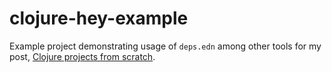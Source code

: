 # clojure-hey-example

Example project demonstrating usage of `deps.edn` among other tools for my post, [Clojure projects from scratch][post].

[post]: https://oli.me.uk/2018-02-26-clojure-projects-from-scratch/
